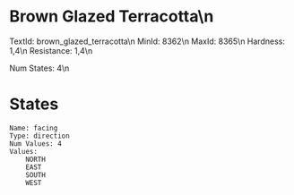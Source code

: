 # Brown Glazed Terracotta\n
TextId: brown_glazed_terracotta\n
MinId: 8362\n
MaxId: 8365\n
Hardness: 1,4\n
Resistance: 1,4\n

Num States: 4\n
# States
```
Name: facing
Type: direction
Num Values: 4
Values:
    NORTH
    EAST
    SOUTH
    WEST
```